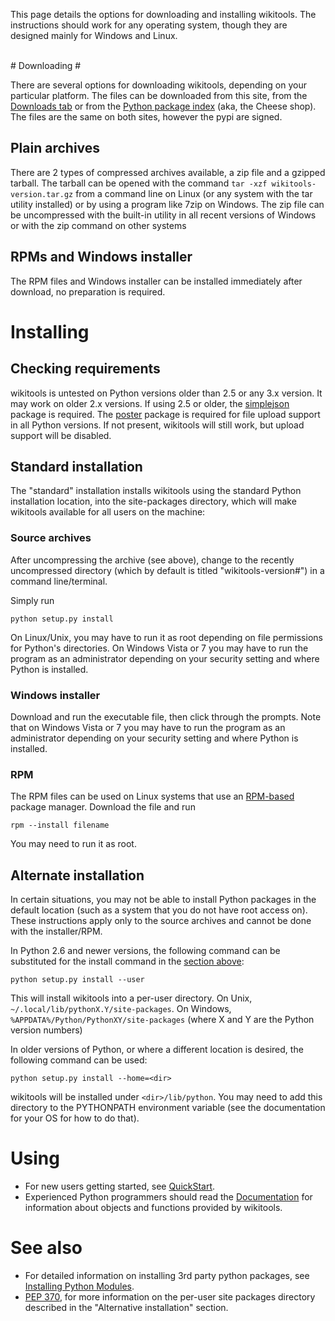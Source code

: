 This page details the options for downloading and installing wikitools. The instructions should work for any operating system, though they are designed mainly for Windows and Linux.
<div>
<br>
</div>
# Downloading #

There are several options for downloading wikitools, depending on your particular platform. The files can be downloaded from this site, from the [Downloads tab](http://code.google.com/p/python-wikitools/downloads/list) or from the [Python package index](http://pypi.python.org/pypi/wikitools) (aka, the Cheese shop). The files are the same on both sites, however the pypi are signed.

## Plain archives ##
There are 2 types of compressed archives available, a zip file and a gzipped tarball. The tarball can be opened with the command `tar -xzf wikitools-version.tar.gz` from a command line on Linux (or any system with the tar utility installed) or by using a program like 7zip on Windows. The zip file can be uncompressed with the built-in utility in all recent versions of Windows or with the zip command on other systems

## RPMs and Windows installer ##
The RPM files and Windows installer can be installed immediately after download, no preparation is required.

# Installing #

## Checking requirements ##
wikitools is untested on Python versions older than 2.5 or any 3.x version. It may work on older 2.x versions. If using 2.5 or older, the [simplejson](http://pypi.python.org/pypi/simplejson) package is required. The [poster](http://pypi.python.org/pypi/poster) package is required for file upload support in all Python versions. If not present, wikitools will still work, but upload support will be disabled.

## Standard installation ##
The "standard" installation installs wikitools using the standard Python installation location, into the site-packages directory, which will make wikitools available for all users on the machine:

### Source archives ###
After uncompressing the archive (see above), change to the recently uncompressed directory (which by default is titled "wikitools-version#") in a command line/terminal.

Simply run
```
python setup.py install
```
On Linux/Unix, you may have to run it as root depending on file permissions for Python's directories. On Windows Vista or 7 you may have to run the program as an administrator depending on your security setting and where Python is installed.

### Windows installer ###
Download and run the executable file, then click through the prompts. Note that on Windows Vista or 7 you may have to run the program as an administrator depending on your security setting and where Python is installed.

### RPM ###
The RPM files can be used on Linux systems that use an [RPM-based](http://en.wikipedia.org/wiki/RPM_Package_Manager) package manager. Download the file and run
```
rpm --install filename
```
You may need to run it as root.

## Alternate installation ##
In certain situations, you may not be able to install Python packages in the default location (such as a system that you do not have root access on). These instructions apply only to the source archives and cannot be done with the installer/RPM.

In Python 2.6 and newer versions, the following command can be substituted for the install command in the [section above](GettingStarted#Source_archives.md):
```
python setup.py install --user
```
This will install wikitools into a per-user directory. On Unix, `~/.local/lib/pythonX.Y/site-packages`. On Windows, `%APPDATA%/Python/PythonXY/site-packages` (where X and Y are the Python version numbers)

In older versions of Python, or where a different location is desired, the following command can be used:
```
python setup.py install --home=<dir>
```
wikitools will be installed under `<dir>/lib/python`. You may need to add this directory to the PYTHONPATH environment variable (see the documentation for your OS for how to do that).

# Using #
  * For new users getting started, see [QuickStart](QuickStart.md).
  * Experienced Python programmers should read the [Documentation](Documentation.md) for information about objects and functions provided by wikitools.

# See also #
  * For detailed information on installing 3rd party python packages, see [Installing Python Modules](http://docs.python.org/install/).
  * [PEP 370](http://www.python.org/dev/peps/pep-0370/), for more information on the per-user site packages directory described in the "Alternative installation" section.